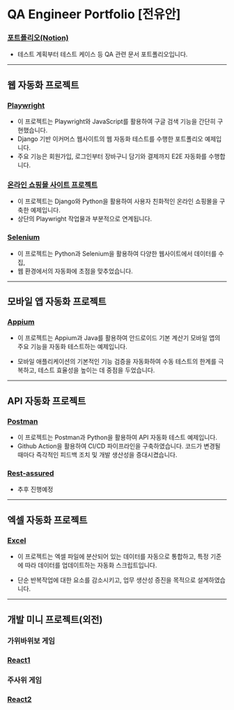 # QA Engineer Portfolio [전유안]

### [포트폴리오(Notion)](https://www.notion.so/QA-Engineer-Portfolio-26cc3816da3e804b956cee8b2f3a4c09)
- 테스트 계획부터 테스트 케이스 등 QA 관련 문서 포트폴리오입니다.
---

## 웹 자동화 프로젝트


### [Playwright](https://github.com/euuuuuuan/qa-automation-playwright)

- 이 프로젝트는 Playwright와 JavaScript를 활용하여 구글 검색 기능을 간단히 구현했습니다.
- Django 기반 이커머스 웹사이트의 웹 자동화 테스트를 수행한 포트폴리오 예제입니다.
- 주요 기능은 회원가입, 로그인부터 장바구니 담기와 결제까지 E2E 자동화를 수행합니다.


### [온라인 쇼핑몰 사이트 프로젝트](https://github.com/euuuuuuan/qa-e-commerce-site-django)

- 이 프로젝트는 Django와 Python을 활용하여 사용자 친화적인 온라인 쇼핑몰을 구축한 예제입니다.
- 상단의 Playwright 작업물과 부분적으로 연계됩니다.


### [Selenium](https://github.com/euuuuuuan/dynamic-web-scraping-selenium)

- 이 프로젝트는 Python과 Selenium을 활용하여 다양한 웹사이트에서 데이터를 수집,
- 웹 환경에서의 자동화에 초점을 맞추었습니다.

---


## 모바일 앱 자동화 프로젝트


### [Appium](https://github.com/euuuuuuan/qa-automation-appium)

- 이 프로젝트는 Appium과 Java를 활용하여 안드로이드 기본 계산기 모바일 앱의 주요 기능을 자동화 테스트하는 예제입니다.

- 모바일 애플리케이션의 기본적인 기능 검증을 자동화하여 수동 테스트의 한계를 극복하고, 테스트 효율성을 높이는 데 중점을 두었습니다.


---

## API 자동화 프로젝트

### [Postman](https://github.com/euuuuuuan/postman-api-automation)

- 이 프로젝트는 Postman과 Python을 활용하여 API 자동화 테스트 예제입니다.
- Github Action을 활용하여 CI/CD 파이프라인을 구축하였습니다. 코드가 변경될 때마다 즉각적인 피드백 조치 및 개발 생산성을 증대시켰습니다.

### [Rest-assured](https://github.com/euuuuuuan/restassured-api-automation)

- 추후 진행예정

---

## 엑셀 자동화 프로젝트

### [Excel](https://github.com/euuuuuuan/excel-data-automation)

- 이 프로젝트는 엑셀 파일에 분산되어 있는 데이터를 자동으로 통합하고, 특정 기준에 따라 데이터를 업데이트하는 자동화 스크립트입니다.

- 단순 반복작업에 대한 요소를 감소시키고, 업무 생산성 증진을 목적으로 설계하였습니다.


---

## 개발 미니 프로젝트(외전)

### 가위바위보 게임
### [React1](https://github.com/euuuuuuan/react-rock-scissor-paper)

### 주사위 게임
### [React2](https://github.com/euuuuuuan/react-dice-game)


